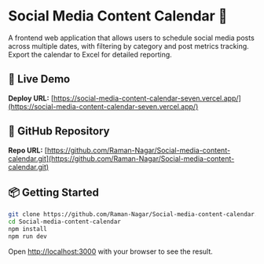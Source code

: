 # Social Media Content Calendar 📅

A frontend web application that allows users to schedule social media posts across multiple dates, with filtering by category and post metrics tracking. Export the calendar to Excel for detailed reporting.

## 🔗 Live Demo
**Deploy URL:** [https://social-media-content-calendar-seven.vercel.app/](https://social-media-content-calendar-seven.vercel.app/)

## 📁 GitHub Repository
**Repo URL:** [https://github.com/Raman-Nagar/Social-media-content-calendar.git](https://github.com/Raman-Nagar/Social-media-content-calendar.git)

## 📦 Getting Started
```bash
git clone https://github.com/Raman-Nagar/Social-media-content-calendar.git
cd Social-media-content-calendar
npm install
npm run dev
```
Open [http://localhost:3000](http://localhost:3000) with your browser to see the result.
